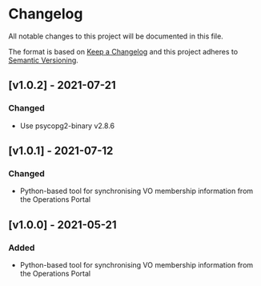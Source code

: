 # Changelog

All notable changes to this project will be documented in this file.

The format is based on [Keep a Changelog](https://keepachangelog.com/en/1.0.0/)
and this project adheres to [Semantic Versioning](https://semver.org/spec/v2.0.0.html).

## [v1.0.2] - 2021-07-21

### Changed

- Use psycopg2-binary v2.8.6

## [v1.0.1] - 2021-07-12

### Changed

- Python-based tool for synchronising VO membership information from the Operations Portal

## [v1.0.0] - 2021-05-21

### Added

- Python-based tool for synchronising VO membership information from the Operations Portal
